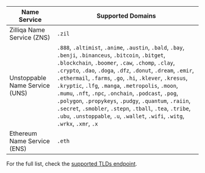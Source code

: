 | Name Service                   | Supported Domains                                                                                                                                                                                                                                                                                                                                                                                              |
| ------------------------------ | ------------------------------------------------------------------------------------------------------------------------------------------------------------------------------------------------------------------------------------------------------------------------------------------------------------------------------------------------------------------------------------------------------------------------------------------------------------------------------------------------------------------------------------------------------------------------------------------------------------------ |
| Zilliqa Name Service (ZNS)     | `.zil` |
| Unstoppable Name Service (UNS) | `.888`, `.altimist`, `.anime`, `.austin`, `.bald`, `.bay`, `.benji`, `.binanceus`, `.bitcoin`, `.bitget`, `.blockchain`, `.boomer`, `.caw`, `.chomp`, `.clay`, `.crypto`, `.dao`, `.doga`, `.dfz`, `.donut`, `.dream`, `.emir`, `.ethermail`, `.farms`, `.go`, `.hi`, `.klever`, `.kresus`, `.kryptic`, `.lfg`, `.manga`, `.metropolis`, `.moon`, `.mumu`, `.nft`, `.npc`, `.onchain`, `.podcast`, `.pog`, `.polygon`, `.propykeys`, `.pudgy`, `.quantum`, `.raiin`, `.secret`, `.smobler`, `.stepn`, `.tball`, `.tea`, `.tribe`, `.ubu`, `.unstoppable`, `.u`, `.wallet`, `.wifi`, `.witg`, `.wrkx`, `.xmr`, `.x` |
| Ethereum Name Service (ENS)    | `.eth` |

For the full list, check the [supported TLDs endpoint](https://api.unstoppabledomains.com/resolve/supported_tlds).
